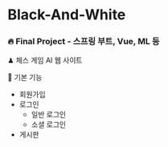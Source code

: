 # Black-And-White

### 🔥 Final Project - 스프링 부트, Vue, ML 등

♟ 체스 게임 AI 웹 사이트

👀 기본 기능

- 회원가입
- 로그인
    - 일반 로그인
    - 소셜 로그인
- 게시판
